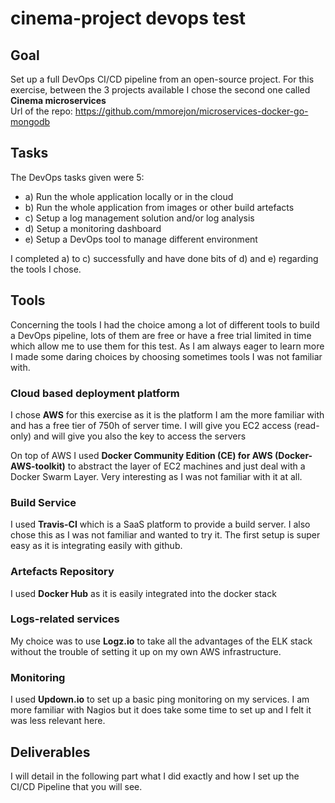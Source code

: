 # cinema-project devops test

## Goal

Set up a full DevOps CI/CD pipeline from an open-source project.
For this exercise, between the 3 projects available I chose the second one called <br> **Cinema microservices** <br>
Url of the repo: <https://github.com/mmorejon/microservices-docker-go-mongodb>

## Tasks

The DevOps tasks given were 5:

* a) Run the whole application locally or in the cloud
* b) Run the whole application from images or other build artefacts
* c) Setup a log management solution and/or log analysis
* d) Setup a monitoring dashboard
* e) Setup a DevOps tool to manage different environment

I completed a) to c) successfully and have done bits of d) and e) regarding the tools I chose.
 
## Tools
 
Concerning the tools I had the choice among a lot of different tools to build a DevOps pipeline, lots of them are free or have a free trial limited in time which allow me to use them for this test.
As I am always eager to learn more I made some daring choices by choosing sometimes tools I was not familiar with.

### Cloud based deployment platform

I chose **AWS** for this exercise as it is the platform I am the more familiar with and has a free tier of 750h of server time.
I will give you EC2 access (read-only) and will give you also the key to access the servers

On top of AWS I used **Docker Community Edition (CE) for AWS (Docker-AWS-toolkit)** to abstract the layer of EC2 machines and just deal with a Docker Swarm Layer. Very interesting as I was not familiar with it at all.

### Build Service

I used **Travis-CI** which is a SaaS platform to provide a build server. I also chose this as I was not familiar and wanted to try it. The first setup is super easy as it is integrating easily with github.

### Artefacts Repository

I used **Docker Hub** as it is easily integrated into the docker stack
 
### Logs-related services

My choice was to use **Logz.io** to take all the advantages of the ELK stack without the trouble of setting it up on my own AWS infrastructure.

### Monitoring

I used **Updown.io** to set up a basic ping monitoring on my services. I am more familiar with Nagios but it does take some time to set up and I felt it was less relevant here.

## Deliverables

I will detail in the following part what I did exactly and how I set up the CI/CD Pipeline that you will see.